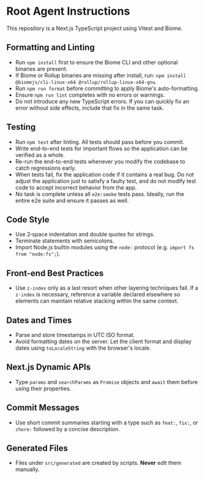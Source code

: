 # Root Agent Instructions

This repository is a Next.js TypeScript project using Vitest and Biome.

## Formatting and Linting
- Run `npm install` first to ensure the Biome CLI and other optional binaries are present.
- If Biome or Rollup binaries are missing after install, run:
  `npm install @biomejs/cli-linux-x64 @rollup/rollup-linux-x64-gnu`.
- Run `npm run format` before committing to apply Biome's auto-formatting.
- Ensure `npm run lint` completes with no errors or warnings.
- Do not introduce any new TypeScript errors. If you can quickly fix an error
  without side effects, include that fix in the same task.

## Testing
- Run `npm test` after linting. All tests should pass before you commit.
- Write end-to-end tests for important flows so the application can be verified
  as a whole.
- Re-run the end-to-end tests whenever you modify the codebase to catch
  regressions early.
- When tests fail, fix the application code if it contains a real bug.
  Do not adjust the application just to satisfy a faulty test, and do not
  modify test code to accept incorrect behavior from the app.
- No task is complete unless all `e2e:smoke` tests pass. Ideally, run the
  entire e2e suite and ensure it passes as well.

## Code Style
- Use 2‑space indentation and double quotes for strings.
- Terminate statements with semicolons.
- Import Node.js builtin modules using the `node:` protocol (e.g. `import fs from "node:fs";`).

## Front-end Best Practices
- Use `z-index` only as a last resort when other layering techniques fail. If
  a `z-index` is necessary, reference a variable declared elsewhere so elements
  can maintain relative stacking within the same context.

## Dates and Times
- Parse and store timestamps in UTC ISO format.
- Avoid formatting dates on the server. Let the client format and display dates
  using `toLocaleString` with the browser's locale.

## Next.js Dynamic APIs
- Type `params` and `searchParams` as `Promise` objects and `await` them before using their properties.

## Commit Messages
- Use short commit summaries starting with a type such as `feat:`, `fix:`, or `chore:` followed by a concise description.

## Generated Files
- Files under `src/generated` are created by scripts. **Never** edit them manually.

